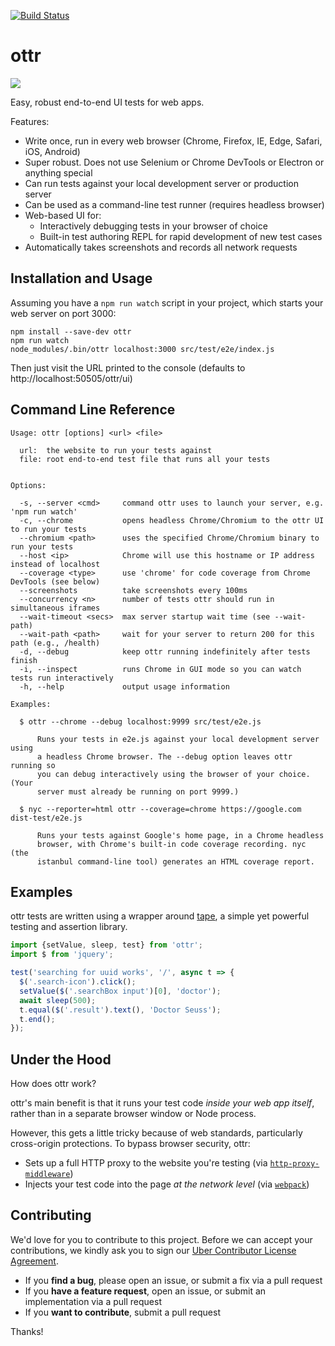 [![Build Status](https://travis-ci.com/uber/ottr.svg?token=qo1PYvzxxbRdLH6pPH2T&branch=master)](https://travis-ci.com/uber/ottr)

# ottr

<img src="https://github.com/uber/ottr/blob/master/src/main/ui/static/images/ottr.png">

Easy, robust end-to-end UI tests for web apps.

Features:

* Write once, run in every web browser (Chrome, Firefox, IE, Edge, Safari, iOS, Android)
* Super robust. Does not use Selenium or Chrome DevTools or Electron or anything special
* Can run tests against your local development server or production server
* Can be used as a command-line test runner (requires headless browser)
* Web-based UI for:
  * Interactively debugging tests in your browser of choice
  * Built-in test authoring REPL for rapid development of new test cases
* Automatically takes screenshots and records all network requests

## Installation and Usage

Assuming you have a `npm run watch` script in your project, which starts your web server 
on port 3000:

```
npm install --save-dev ottr
npm run watch
node_modules/.bin/ottr localhost:3000 src/test/e2e/index.js
```

Then just visit the URL printed to the console (defaults to http://localhost:50505/ottr/ui)

## Command Line Reference

```
Usage: ottr [options] <url> <file>

  url:  the website to run your tests against
  file: root end-to-end test file that runs all your tests


Options:

  -s, --server <cmd>     command ottr uses to launch your server, e.g. 'npm run watch'
  -c, --chrome           opens headless Chrome/Chromium to the ottr UI to run your tests
  --chromium <path>      uses the specified Chrome/Chromium binary to run your tests
  --host <ip>            Chrome will use this hostname or IP address instead of localhost
  --coverage <type>      use 'chrome' for code coverage from Chrome DevTools (see below)
  --screenshots          take screenshots every 100ms
  --concurrency <n>      number of tests ottr should run in simultaneous iframes
  --wait-timeout <secs>  max server startup wait time (see --wait-path)
  --wait-path <path>     wait for your server to return 200 for this path (e.g., /health)
  -d, --debug            keep ottr running indefinitely after tests finish
  -i, --inspect          runs Chrome in GUI mode so you can watch tests run interactively
  -h, --help             output usage information

Examples:

  $ ottr --chrome --debug localhost:9999 src/test/e2e.js

      Runs your tests in e2e.js against your local development server using
      a headless Chrome browser. The --debug option leaves ottr running so
      you can debug interactively using the browser of your choice. (Your
      server must already be running on port 9999.)

  $ nyc --reporter=html ottr --coverage=chrome https://google.com dist-test/e2e.js

      Runs your tests against Google's home page, in a Chrome headless
      browser, with Chrome's built-in code coverage recording. nyc (the
      istanbul command-line tool) generates an HTML coverage report.
```

## Examples

ottr tests are written using a wrapper around [tape](https://github.com/substack/tape), a simple 
yet powerful testing and assertion library.

```js
import {setValue, sleep, test} from 'ottr';
import $ from 'jquery';

test('searching for uuid works', '/', async t => {
  $('.search-icon').click();
  setValue($('.searchBox input')[0], 'doctor');
  await sleep(500);
  t.equal($('.result').text(), 'Doctor Seuss');
  t.end();
});
```

## Under the Hood

How does ottr work?

ottr's main benefit is that it runs your test code *inside your web app itself*, rather than in a 
separate browser window or Node process.

However, this gets a little tricky because of web standards, particularly cross-origin protections.
To bypass browser security, ottr:

* Sets up a full HTTP proxy to the website you're testing (via [`http-proxy-middleware`](https://github.com/chimurai/http-proxy-middleware))
* Injects your test code into the page *at the network level* (via [`webpack`](https://github.com/webpack/webpack))

## Contributing

We'd love for you to contribute to this project. Before we can accept your contributions, we kindly 
ask you to sign our [Uber Contributor License Agreement](https://docs.google.com/a/uber.com/forms/d/1pAwS_-dA1KhPlfxzYLBqK6rsSWwRwH95OCCZrcsY5rk/viewform).

- If you **find a bug**, please open an issue, or submit a fix via a pull request
- If you **have a feature request**, open an issue, or submit an implementation via a pull request
- If you **want to contribute**, submit a pull request

Thanks!
